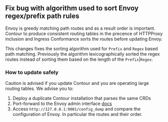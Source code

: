 ## Fix bug with algorithm used to sort Envoy regex/prefix path rules

Envoy is greedy matching path routes and as a result order is important. Contour to produce consistent routing tables in the precence of HTTPProxy inclusion and Ingress Conformance sorts the routes before updating Envoy.

This changes fixes the sorting algorithm used for `Prefix` and `Regex` based path matching. Previously the algorithm lexicographically sorted the regex routes instead of sorting them based on the length of the `Prefix`|`Regex`.

### How to update safely

Caution is advised if you update Contour and you are operating large routing tables. We advise you to:

1. Deploy a duplicate Contour installation that parses the same CRDs
2. Port-forward to the Envoy admin interface [docs](https://projectcontour.io/docs/v1.3.0/troubleshooting/)
3. Access `http://127.0.0.1:9001/config_dump` and compare the configuration of Envoy. In particular the routes and their order.

